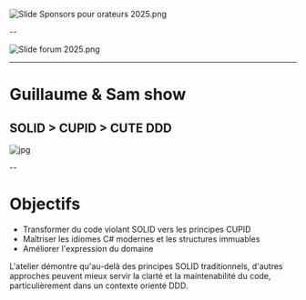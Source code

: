 
![Slide Sponsors pour orateurs 2025.png](./img/Slide%20Sponsors%20pour%20orateurs%202025.png)

--

![Slide forum 2025.png](./img/Slide%20forum%202025.png)

---

# Guillaume & Sam show
## SOLID > CUPID > CUTE DDD

![jpg](./img/portrait-sam+gui-land.jpg)


--

# Objectifs

- Transformer du code violant SOLID vers les principes CUPID
- Maîtriser les idiomes C# modernes et les structures immuables
- Améliorer l'expression du domaine

L'atelier démontre qu'au-delà des principes SOLID traditionnels, d'autres approches peuvent mieux servir la clarté et la maintenabilité du code, particulièrement dans un contexte orienté DDD.



